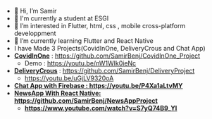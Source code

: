 - 👋 Hi, I’m Samir
- 👋 I'm currently a student at ESGI
- 👀 I’m interested in Flutter, html, css , mobile cross-platform developpment 
- 🌱 I’m currently learning Flutter and React Native
- I have Made 3 Projects(CovidInOne, DeliveryCrous and Chat App)
- <b><u>CovidInOne</u></b> : https://github.com/SamirBenj/CovidInOne_Project
  - Demo : https://youtu.be/nW1WIk0ieNc
- <b><u>DeliveryCrous</u></b> : https://github.com/SamirBenj/DeliveryProject
  - https://youtu.be/uGjLV9320oA
- <b><u>Chat App with Firebase : https://youtu.be/P4Xa1aLtvMY
- <b><u>NewsApp With React Native</u></b>: https://github.com/SamirBenj/NewsAppProject
   - https://www.youtube.com/watch?v=S7yQ74B9_YI
   

